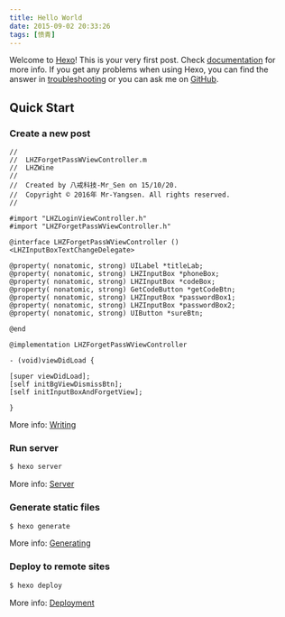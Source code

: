 ```yaml
---
title: Hello World
date: 2015-09-02 20:33:26       
tags: [愤青] 
---
```

Welcome to [Hexo](https://hexo.io/)! This is your very first post. Check [documentation](https://hexo.io/docs/) for more info. If you get any problems when using Hexo, you can find the answer in [troubleshooting](https://hexo.io/docs/troubleshooting.html) or you can ask me on [GitHub](https://github.com/hexojs/hexo/issues).

## Quick Start

### Create a new post

``` objc
//
//  LHZForgetPassWViewController.m
//  LHZWine
//
//  Created by 八戒科技-Mr_Sen on 15/10/20.
//  Copyright © 2016年 Mr-Yangsen. All rights reserved.
//

#import "LHZLoginViewController.h"
#import "LHZForgetPassWViewController.h"

@interface LHZForgetPassWViewController ()<LHZInputBoxTextChangeDelegate>

@property( nonatomic, strong) UILabel *titleLab;
@property( nonatomic, strong) LHZInputBox *phoneBox;
@property( nonatomic, strong) LHZInputBox *codeBox;
@property( nonatomic, strong) GetCodeButton *getCodeBtn;
@property( nonatomic, strong) LHZInputBox *passwordBox1;
@property( nonatomic, strong) LHZInputBox *passwordBox2;
@property( nonatomic, strong) UIButton *sureBtn;

@end

@implementation LHZForgetPassWViewController

- (void)viewDidLoad {

[super viewDidLoad];
[self initBgViewDismissBtn];
[self initInputBoxAndForgetView];

}

```

More info: [Writing](https://hexo.io/docs/writing.html)

### Run server

``` bash
$ hexo server
```

More info: [Server](https://hexo.io/docs/server.html)

### Generate static files

``` bash
$ hexo generate
```

More info: [Generating](https://hexo.io/docs/generating.html)

### Deploy to remote sites

``` bash
$ hexo deploy
```

More info: [Deployment](https://hexo.io/docs/deployment.html)


